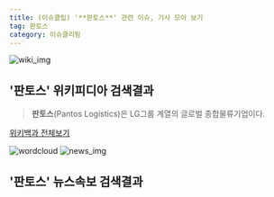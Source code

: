 ```yaml
---
title: (이슈클립) '**판토스**' 관련 이슈, 기사 모아 보기
tag: 판토스
category: 이슈클리핑
---
```

![wiki_img](https://user-images.githubusercontent.com/42597476/44503234-41136a80-a6d0-11e8-9071-6fc6418eafe4.png)
## **'**판토스**'** 위키피디아 검색결과
>**판토스**(Pantos Logistics)은 LG그룹 계열의 글로벌 종합물류기업이다.

<a href="https://ko.wikipedia.org/wiki/판토스" target="_blank">위키백과 전체보기</a>

![wordcloud](https://s3.ap-northeast-2.amazonaws.com/lyrics101-wordcloud/2018-10-04-1538660724.png)
![news_img](https://user-images.githubusercontent.com/42597476/44507050-1206f400-a6e4-11e8-8d98-7ffbfebb353f.png)
## **'**판토스**'** 뉴스속보 검색결과

